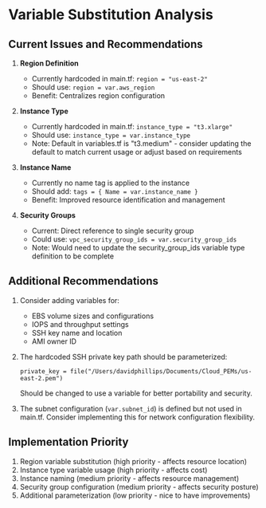 # Variable Substitution Analysis

## Current Issues and Recommendations

1. **Region Definition**
   - Currently hardcoded in main.tf: `region = "us-east-2"`
   - Should use: `region = var.aws_region`
   - Benefit: Centralizes region configuration

2. **Instance Type**
   - Currently hardcoded in main.tf: `instance_type = "t3.xlarge"`
   - Should use: `instance_type = var.instance_type`
   - Note: Default in variables.tf is "t3.medium" - consider updating the default to match current usage or adjust based on requirements

3. **Instance Name**
   - Currently no name tag is applied to the instance
   - Should add: `tags = { Name = var.instance_name }`
   - Benefit: Improved resource identification and management

4. **Security Groups**
   - Current: Direct reference to single security group
   - Could use: `vpc_security_group_ids = var.security_group_ids`
   - Note: Would need to update the security_group_ids variable type definition to be complete

## Additional Recommendations

1. Consider adding variables for:
   - EBS volume sizes and configurations
   - IOPS and throughput settings
   - SSH key name and location
   - AMI owner ID

2. The hardcoded SSH private key path should be parameterized:
   ```hcl
   private_key = file("/Users/davidphillips/Documents/Cloud_PEMs/us-east-2.pem")
   ```
   Should be changed to use a variable for better portability and security.

3. The subnet configuration (`var.subnet_id`) is defined but not used in main.tf. Consider implementing this for network configuration flexibility.

## Implementation Priority
1. Region variable substitution (high priority - affects resource location)
2. Instance type variable usage (high priority - affects cost)
3. Instance naming (medium priority - affects resource management)
4. Security group configuration (medium priority - affects security posture)
5. Additional parameterization (low priority - nice to have improvements)